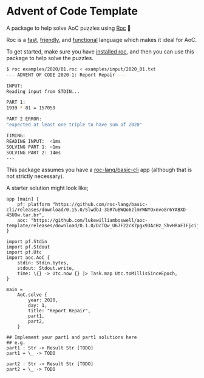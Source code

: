 # Advent of Code Template

A package to help solve AoC puzzles using [Roc](https://www.roc-lang.org) 🤘

Roc is a [fast](https://www.roc-lang.org/fast), [friendly](https://www.roc-lang.org/friendly), and [functional](https://www.roc-lang.org/functional) language which makes it ideal for AoC.

To get started, make sure you have [installed roc](https://www.roc-lang.org/install), and then you can use this package to help solve the puzzles.

```sh
$ roc examples/2020/01.roc < examples/input/2020_01.txt
--- ADVENT OF CODE 2020-1: Report Repair ---

INPUT:
Reading input from STDIN...

PART 1:
1939 * 81 = 157059

PART 2 ERROR:
"expected at least one triple to have sum of 2020"

TIMING:
READING INPUT:  <1ms
SOLVING PART 1: <1ms
SOLVING PART 2: 14ms
---
```

This package assumes you have a [roc-lang/basic-cli](https://github.com/roc-lang/basic-cli) app (although that is not strictly necessary).

A starter solution might look like;

```roc
app [main] {
    pf: platform "https://github.com/roc-lang/basic-cli/releases/download/0.15.0/SlwdbJ-3GR7uBWQo6zlmYWNYOxnvo8r6YABXD-45UOw.tar.br",
    aoc: "https://github.com/lukewilliamboswell/aoc-template/releases/download/0.1.0/DcTQw_U67F22cX7pgx93AcHz_ShvHRaFIFjcijF3nz0.tar.br",
}

import pf.Stdin
import pf.Stdout
import pf.Utc
import aoc.AoC {
    stdin: Stdin.bytes,
    stdout: Stdout.write,
    time: \{} -> Utc.now {} |> Task.map Utc.toMillisSinceEpoch,
}

main =
    AoC.solve {
        year: 2020,
        day: 1,
        title: "Report Repair",
        part1,
        part2,
    }

## Implement your part1 and part1 solutions here
## e.g.
part1 : Str -> Result Str [TODO]
part1 = \_ -> TODO

part2 : Str -> Result Str [TODO]
part2 = \_ -> TODO
```
